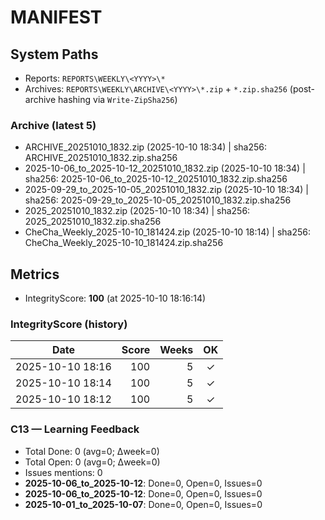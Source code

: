 # MANIFEST

<!-- BEGIN SYSTEM PATHS -->
## System Paths
- Reports: `REPORTS\WEEKLY\<YYYY>\*`
- Archives: `REPORTS\WEEKLY\ARCHIVE\<YYYY>\*.zip` + `*.zip.sha256` (post-archive hashing via `Write-ZipSha256`)

### Archive (latest 5)
- ARCHIVE_20251010_1832.zip (2025-10-10 18:34) | sha256: ARCHIVE_20251010_1832.zip.sha256
- 2025-10-06_to_2025-10-12_20251010_1832.zip (2025-10-10 18:34) | sha256: 2025-10-06_to_2025-10-12_20251010_1832.zip.sha256
- 2025-09-29_to_2025-10-05_20251010_1832.zip (2025-10-10 18:34) | sha256: 2025-09-29_to_2025-10-05_20251010_1832.zip.sha256
- 2025_20251010_1832.zip (2025-10-10 18:34) | sha256: 2025_20251010_1832.zip.sha256
- CheCha_Weekly_2025-10-10_181424.zip (2025-10-10 18:14) | sha256: CheCha_Weekly_2025-10-10_181424.zip.sha256
<!-- END SYSTEM PATHS -->

<!-- BEGIN METRICS -->
## Metrics
- IntegrityScore: **100** (at 2025-10-10 18:16:14)

### IntegrityScore (history)
| Date | Score | Weeks | OK |
|---|---:|---:|:--:|
| 2025-10-10 18:16 | 100 | 5 | ✓ |
| 2025-10-10 18:14 | 100 | 5 | ✓ |
| 2025-10-10 18:12 | 100 | 5 | ✓ |

### C13 — Learning Feedback
- Total Done: 0 (avg=0; Δweek=0)
- Total Open: 0 (avg=0; Δweek=0)
- Issues mentions: 0
- **2025-10-06_to_2025-10-12**: Done=0, Open=0, Issues=0
- **2025-10-06_to_2025-10-12**: Done=0, Open=0, Issues=0
- **2025-10-01_to_2025-10-07**: Done=0, Open=0, Issues=0
<!-- END METRICS -->






